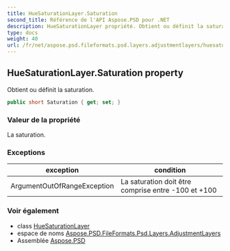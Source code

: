 ```yaml
---
title: HueSaturationLayer.Saturation
second_title: Référence de l'API Aspose.PSD pour .NET
description: HueSaturationLayer propriété. Obtient ou définit la saturation.
type: docs
weight: 40
url: /fr/net/aspose.psd.fileformats.psd.layers.adjustmentlayers/huesaturationlayer/saturation/
---
```

## HueSaturationLayer.Saturation property

Obtient ou définit la saturation.

```csharp
public short Saturation { get; set; }
```

### Valeur de la propriété

La saturation.

### Exceptions

| exception | condition |
| --- | --- |
| ArgumentOutOfRangeException | La saturation doit être comprise entre -100 et +100 |

### Voir également

* class [HueSaturationLayer](../)
* espace de noms [Aspose.PSD.FileFormats.Psd.Layers.AdjustmentLayers](../../huesaturationlayer/)
* Assemblée [Aspose.PSD](../../../)


